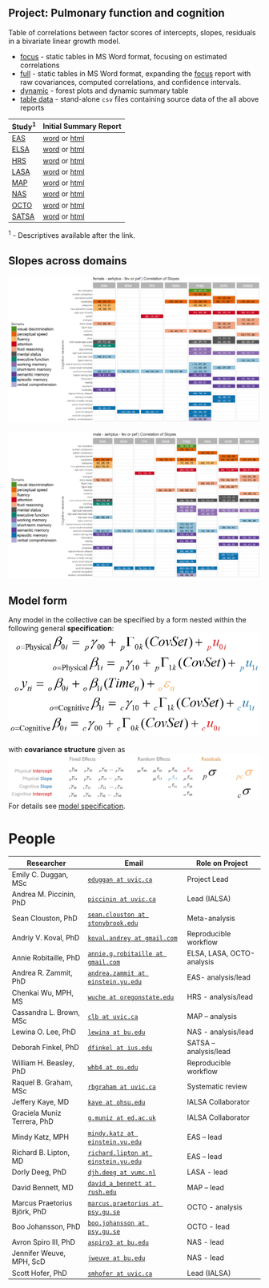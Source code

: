 Project: Pulmonary function and cognition
----
Table of correlations between factor scores of intercepts, slopes, residuals in a bivariate linear growth model. 
- [focus][corr_focus] - static tables in MS Word format, focusing on estimated correlations 
- [full][corr_full] - static tables in MS Word format, expanding the [focus][corr_focus] report with raw covariances, computed correlations, and confidence intervals. 
- [dynamic][corr_dynamic] - forest plots  and dynamic summary table 
- [table data][table-data] - stand-alone `csv` files containing source data of the all above reports


|Study<sup>1</sup> | Initial Summary Report |
|---|---|
[EAS][eas_table_1]      | [word][eas_word] or [html][eas_html]     |
[ELSA][elsa_table_1]    | [word][elsa_word] or [html][elsa_html]  |
[HRS][hrs_table_1]      | [word][hrs_word] or [html][hrs_html]    |
[LASA][lasa_table_1]    | [word][lasa_word] or [html][lasa_html]  |
[MAP][map_table_1]      | [word][map_word] or [html][map_html]    |
[NAS][nas_table_1]      | [word][nas_word] or [html][nas_html]    |
[OCTO][octo_table_1]    | [word][octo_word] or [html][octo_html]  |
[SATSA][satsa_table_1]  | [word][satsa_word] or [html][satsa_html]|

<sup>1</sup> - Descriptives available after the link.

## Slopes across domains
[![female slopes](https://github.com/IALSA/IALSA-2015-Portland/blob/master/reports/domain-map/figure-png/print-domain-map-5.png)](https://raw.githubusercontent.com/IALSA/IALSA-2015-Portland/master/reports/domain-map/figure-png/print-domain-map-5.png)

[![male slopes](https://github.com/IALSA/IALSA-2015-Portland/blob/master/reports/domain-map/figure-png/print-domain-map-17.png)](https://raw.githubusercontent.com/IALSA/IALSA-2015-Portland/master/reports/domain-map/figure-png/print-domain-map-17.png)

## Model form
Any model in the collective can be specified by a form nested within the following general **specification**:  
[![general_model_specification](./libs/images/general_model_specification.png)](./reports/model_specification/README.md)  
</br>
with **covariance structure** given as
[![general_model_specification](./libs/images/specification_covariance_structure.png)](./reports/model_specification/README.md)  
For  details see [model specification](./reports/model-specification/README.md).  

# People 

|Researcher  			           |Email					                                          |Role on Project |
|---|---|---|
|Emily C. Duggan, MSc        |[`eduggan at uvic.ca`][eduggan]                         | Project Lead             |                
|Andrea M. Piccinin, PhD     |[`piccinin at uvic.ca`][piccinin]                       | Lead (IALSA)             |  
|Sean Clouston, PhD          |[`sean.clouston at stonybrook.edu`][sean.clouston]      | Meta-analysis            |   
|Andriy V. Koval, PhD        |[`koval.andrey at gmail.com`][koval.andrey]             | Reproducible workflow    |            
|Annie Robitaille, PhD       |[`annie.g.robitaille at gmail.com`][annie.g.robitaille] | ELSA, LASA, OCTO-analysis|                
|Andrea R. Zammit, PhD       |[`andrea.zammit at einstein.yu.edu`][andrea.zammit]     | EAS- analysis/lead       |   
|Chenkai Wu, MPH, MS         |[`wuche at oregonstate.edu`][wuche]                     | HRS - analysis/lead      |    
|Cassandra L. Brown, MSc     |[`clb at uvic.ca`][clb]                                 | MAP – analysis           |     
|Lewina O. Lee, PhD          |[`lewina at bu.edu`][lewina]                            | NAS - analysis/lead      |    
|Deborah Finkel, PhD         |[`dfinkel at ius.edu`][dfinkel]                         | SATSA – analysis/lead    |           
|William H. Beasley, PhD     |[`whb4 at ou.edu`][whb4]                                | Reproducible workflow    |            
|Raquel B. Graham, MSc       |[`rbgraham at uvic.ca`][rbgraham]                       | Systematic review        |       
|Jeffery Kaye, MD            |[`kaye at ohsu.edu`][kaye]                              | IALSA Collaborator       |        
|Graciela Muniz Terrera, PhD |[`g.muniz at ed.ac.uk`][g.muniz]                        | IALSA Collaborator       |   
|Mindy Katz, MPH             |[`mindy.katz at einstein.yu.edu`][mindy.katz]           | EAS – lead               |
|Richard B. Lipton, MD       |[`richard.lipton at einstein.yu.edu`][richard.lipton]   | EAS – lead               |
|Dorly Deeg, PhD             |[`djh.deeg at vumc.nl`][djh.deeg]                       | LASA - lead              | 
|David Bennett, MD           |[`david_a_bennett at rush.edu`][david_a_bennett]        | MAP – lead               |
|Marcus Praetorius Björk, PhD|[`marcus.praetorius at psy.gu.se`][marcus.praetorius]   | OCTO - analysis          |     
|Boo Johansson, PhD          |[`boo.johansson at psy.gu.se`][boo.johansson]           | OCTO - lead              | 
|Avron Spiro III, PhD        |[`aspiro3 at bu.edu`][aspiro3]                          | NAS - lead               |
|Jennifer Weuve, MPH, ScD    |[`jweuve at bu.edu`][jweuve]                            | NAS - lead               |
|Scott Hofer, PhD            |[`smhofer at uvic.ca`][smhofer]                         | Lead (IALSA)             |  



<!-- Below stored the short-cuts for links -->  

  [corr_focus]:https://raw.githack.com/IALSA/ialsa-2017-portland/master/reports/physical-cognitive/forest/forest-pulmonary-focus.docx
   [corr_full]:https://raw.githack.com/IALSA/ialsa-2017-portland/master/reports/physical-cognitive/forest/forest-pulmonary-full.docx
[corr_dynamic]:https://raw.githack.com/IALSA/ialsa-2017-portland/master/reports/physical-cognitive/forest/forest-pulmonary-summary.html
  [domain_map]:https://raw.githack.com/IALSA/ialsa-2017-portland/master/reports/domain-map/domain-map-pulmonary.html
  [table-data]:https://github.com/IALSA/ialsa-2017-portland/tree/master/reports/physical-cognitive/forest/table-data
  
[eas_table_1]:https://raw.githack.com/IALSA/ialsa-2017-portland/master/libs/materials/table_1_descriptives/Table1_EAS_Descriptives_IALSA_Portland.pdf
[elsa_table_1]:https://raw.githack.com/IALSA/ialsa-2017-portland/master/libs/materials/table_1_descriptives/Table1_ELSA_Descriptives_IALSA_Portland.pdf   
[hrs_table_1]:https://raw.githack.com/IALSA/ialsa-2017-portland/master/libs/materials/table_1_descriptives/Table1_HRS_Descriptives_IALSA_Portland.pdf 
[ilse_table_1]:https://raw.githack.com/IALSA/ialsa-2017-portland/master/libs/materials/table_1_descriptives/Table1_ILSE_Descriptives_IALSA_Portland.pdf 
[lasa_table_1]:https://raw.githack.com/IALSA/ialsa-2017-portland/master/libs/materials/table_1_descriptives/Table1_LASA_Descriptives_IALSA_Portland.pdf  
[map_table_1]:https://raw.githack.com/IALSA/ialsa-2017-portland/master/libs/materials/table_1_descriptives/Table1_RADC_Descriptives_IALSA_Portland.pdf
[nas_table_1]:https://raw.githack.com/IALSA/ialsa-2017-portland/master/libs/materials/table_1_descriptives/Table1_NAS_Descriptives_IALSA_Portland.pdf 
[nuage_table_1]:https://raw.githack.com/IALSA/ialsa-2017-portland/master/libs/materials/table_1_descriptives/Table1_NuAge_Descriptives_IALSA_Portland.pdf
[octo_table_1]:https://raw.githack.com/IALSA/ialsa-2017-portland/master/libs/materials/table_1_descriptives/Table1_OCTO_Descriptives_IALSA_Portland.pdf
[satsa_table_1]:https://raw.githack.com/IALSA/ialsa-2017-portland/master/libs/materials/table_1_descriptives/Table1_SATSA_Descriptives_IALSA_Portland.pdf  


  [eas_word]:https://raw.githack.com/IALSA/ialsa-2017-portland/master/reports/physical-cognitive/seeds-pulmonary/seed-eas.docx     
 [elsa_word]:https://raw.githack.com/IALSA/ialsa-2017-portland/master/reports/physical-cognitive/seeds-pulmonary/seed-elsa.docx   
  [hrs_word]:https://raw.githack.com/IALSA/ialsa-2017-portland/master/reports/physical-cognitive/seeds-pulmonary/seed-hrs.docx     
 [ilse_word]:https://raw.githack.com/IALSA/ialsa-2017-portland/master/reports/physical-cognitive/seeds-pulmonary/seed-ilse.docx   
 [lasa_word]:https://raw.githack.com/IALSA/ialsa-2017-portland/master/reports/physical-cognitive/seeds-pulmonary/seed-lasa.docx   
  [nas_word]:https://raw.githack.com/IALSA/ialsa-2017-portland/master/reports/physical-cognitive/seeds-pulmonary/seed-nas.docx   
[nuage_word]:https://raw.githack.com/IALSA/ialsa-2017-portland/master/reports/physical-cognitive/seeds-pulmonary/seed-nuage.docx 
  [map_word]:https://raw.githack.com/IALSA/ialsa-2017-portland/master/reports/physical-cognitive/seeds-pulmonary/seed-map.docx     
 [octo_word]:https://raw.githack.com/IALSA/ialsa-2017-portland/master/reports/physical-cognitive/seeds-pulmonary/seed-octo.docx   
[satsa_word]:https://raw.githack.com/IALSA/ialsa-2017-portland/master/reports/physical-cognitive/seeds-pulmonary/seed-satsa.docx   
  
  [eas_html]:https://raw.githack.com/IALSA/ialsa-2017-portland/master/reports/physical-cognitive/seeds-pulmonary/seed-eas.html     
 [elsa_html]:https://raw.githack.com/IALSA/ialsa-2017-portland/master/reports/physical-cognitive/seeds-pulmonary/seed-elsa.html   
  [hrs_html]:https://raw.githack.com/IALSA/ialsa-2017-portland/master/reports/physical-cognitive/seeds-pulmonary/seed-hrs.html     
 [ilse_html]:https://raw.githack.com/IALSA/ialsa-2017-portland/master/reports/physical-cognitive/seeds-pulmonary/seed-ilse.html   
 [lasa_html]:https://raw.githack.com/IALSA/ialsa-2017-portland/master/reports/physical-cognitive/seeds-pulmonary/seed-lasa.html   
  [map_html]:https://raw.githack.com/IALSA/ialsa-2017-portland/master/reports/physical-cognitive/seeds-pulmonary/seed-map.html     
  [nas_html]:https://raw.githack.com/IALSA/ialsa-2017-portland/master/reports/physical-cognitive/seeds-pulmonary/seed-nas.html   
[nuage_html]:https://raw.githack.com/IALSA/ialsa-2017-portland/master/reports/physical-cognitive/seeds-pulmonary/seed-nuage.html 
 [octo_html]:https://raw.githack.com/IALSA/ialsa-2017-portland/master/reports/physical-cognitive/seeds-pulmonary/seed-octo.html   
[satsa_html]:https://raw.githack.com/IALSA/ialsa-2017-portland/master/reports/physical-cognitive/seeds-pulmonary/seed-satsa.html 

[eduggan]:eduggan@uvic.ca                
[piccinin]:piccinin@uvic.ca                
[sean.clouston]:sean.clouston@stonybrook.edu   
[koval.andrey]:koval.andrey@gmail.com          
[annie.g.robitaille]:annie.g.robitaille@gmail.com    
[andrea.zammit]:andrea.zammit@einstein.yu.edu  
[wuche]:wuche@oregonstate.edu          
[clb]:clb@uvic.ca                    
[lewina]:lewina@bu.edu                   
[dfinkel]:dfinkel@ius.edu                
[whb4]:whb4@ou.edu                     
[rbgraham]:rbgraham@uvic.ca                
[kaye]:kaye@ohsu.edu                   
[g.muniz]:g.muniz@ed.ac.uk               
[mindy.katz]:mindy.katz@einstein.yu.edu      
[richard.lipton]:richard.lipton@einstein.yu.edu  
[djh.deeg]:djh.deeg@vumc.nl                
[david_a_bennett]:david_a_bennett@rush.edu       
[marcus.praetorius]:marcus.praetorius@psy.gu.se    
[boo.johansson]:boo.johansson@psy.gu.se        
[aspiro3]:aspiro3@bu.edu                 
[jweuve]:jweuve@bu.edu                   
[smhofer]:smhofer@uvic.ca  

[meta-analysis]:https://github.com/IALSA/IALSA-2015-Portland/raw/master/projects/pulmonary-cognitive/pulmonary-meta-analysis-2017-06-20.xlsx
